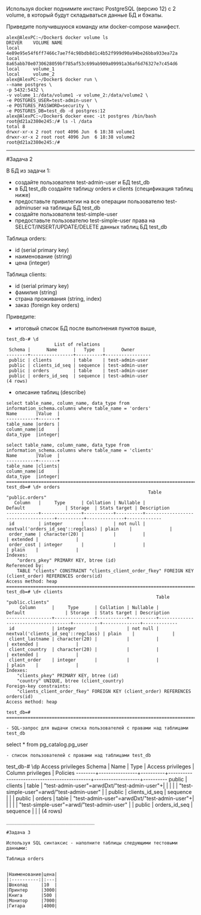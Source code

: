 Используя docker поднимите инстанс PostgreSQL (версию 12) c 2 volume, в который будут складываться данные БД и бэкапы.

Приведите получившуюся команду или docker-compose манифест.

```
alex@AlexPC:~/Docker$ docker volume ls
DRIVER    VOLUME NAME
local     4e89e95e54f6ff7466c7ae7f4c98bdb8d1c4b52f999d90a94be26bba933ea72a
local     8a65abb70e0730628059bf785af53c699ab909a09991a36af6d76327e7c454d6
local     volume_1
local     volume_2
alex@AlexPC:~/Docker$ docker run \
--name postgres \
-p 5432:5432 \
-v volume_1:/data/volume1 -v volume_2:/data/volume2 \
-e POSTGRES_USER=test-admin-user \
-e POSTGRES_PASSWORD=security \
-e POSTGRES_DB=test_db -d postgres:12
alex@AlexPC:~/Docker$ docker exec -it postgres /bin/bash
root@d21a2380e245:/# ls -l /data
total 8
drwxr-xr-x 2 root root 4096 Jun  6 18:38 volume1
drwxr-xr-x 2 root root 4096 Jun  6 18:38 volume2
root@d21a2380e245:/# 
```
_______________________________________

#Задача 2

В БД из задачи 1:

- создайте пользователя test-admin-user и БД test_db
- в БД test_db создайте таблицу orders и clients (спeцификация таблиц ниже)
- предоставьте привилегии на все операции пользователю test-adminuser на таблицы БД test_db
- создайте пользователя test-simple-user
- предоставьте пользователю test-simple-user права на SELECT/INSERT/UPDATE/DELETE данных таблиц БД test_db<br>

Таблица orders:<br>

- id (serial primary key)
- наименование (string)
- цена (integer)

Таблица clients:

- id (serial primary key)
- фамилия (string)
- страна проживания (string, index)
- заказ (foreign key orders)

Приведите:

- итоговый список БД после выполнения пунктов выше,

```
test_db-# \d
                  List of relations
 Schema |      Name      |   Type   |      Owner      
--------+----------------+----------+-----------------
 public | clients        | table    | test-admin-user
 public | clients_id_seq | sequence | test-admin-user
 public | orders         | table    | test-admin-user
 public | orders_id_seq  | sequence | test-admin-user
(4 rows)
```
- описание таблиц (describe)

```
select table_name, column_name, data_type from information_schema.columns where table_name = 'orders'
Name       |Value  |
-----------+-------+
table_name |orders |
column_name|id     |
data_type  |integer|

select table_name, column_name, data_type from information_schema.columns where table_name = 'clients'
Name       |Value  |
-----------+-------+
table_name |clients|
column_name|id     |
data_type  |integer|
=====================================================================================================================================================
test_db=# \d+ orders
                                                     Table "public.orders"
   Column   |     Type      | Collation | Nullable |              Default               | Storage  | Stats target | Description 
------------+---------------+-----------+----------+------------------------------------+----------+--------------+-------------
 id         | integer       |           | not null | nextval('orders_id_seq'::regclass) | plain    |              | 
 order_name | character(20) |           |          |                                    | extended |              | 
 order_cost | integer       |           |          |                                    | plain    |              | 
Indexes:
    "orders_pkey" PRIMARY KEY, btree (id)
Referenced by:
    TABLE "clients" CONSTRAINT "clients_client_order_fkey" FOREIGN KEY (client_order) REFERENCES orders(id)
Access method: heap
=====================================================================================================================================================
test_db=# \d+ clients
                                                        Table "public.clients"
     Column      |     Type      | Collation | Nullable |               Default               | Storage  | Stats target | Description 
-----------------+---------------+-----------+----------+-------------------------------------+----------+--------------+-------------
 id              | integer       |           | not null | nextval('clients_id_seq'::regclass) | plain    |              | 
 client_lastname | character(20) |           |          |                                     | extended |              | 
 client_country  | character(20) |           |          |                                     | extended |              | 
 client_order    | integer       |           |          |                                     | plain    |              | 
Indexes:
    "clients_pkey" PRIMARY KEY, btree (id)
    "country" UNIQUE, btree (client_country)
Foreign-key constraints:
    "clients_client_order_fkey" FOREIGN KEY (client_order) REFERENCES orders(id)
Access method: heap

test_db=# 
=====================================================================================================================================================

- SQL-запрос для выдачи списка пользователей с правами над таблицами test_db

```
select * from pg_catalog.pg_user
```
- список пользователей с правами над таблицами test_db

```
test_db-# \dp
                                                Access privileges
 Schema |      Name      |   Type   |              Access privileges              | Column privileges | Policies 
--------+----------------+----------+---------------------------------------------+-------------------+----------
 public | clients        | table    | "test-admin-user"=arwdDxt/"test-admin-user"+|                   | 
        |                |          | "test-simple-user"=arwd/"test-admin-user"   |                   | 
 public | clients_id_seq | sequence |                                             |                   | 
 public | orders         | table    | "test-admin-user"=arwdDxt/"test-admin-user"+|                   | 
        |                |          | "test-simple-user"=arwd/"test-admin-user"   |                   | 
 public | orders_id_seq  | sequence |                                             |                   | 
(4 rows)
```
_________________________________

#Задача 3

Используя SQL синтаксис - наполните таблицы следующими тестовыми данными:

Таблица orders


|Наименование|цена|
|:----------:|:---|
|Шоколад     |10  |
|Принтер     |3000|
|Книга       |500 |
|Монитор     |7000|
|Гитара      |4000|
